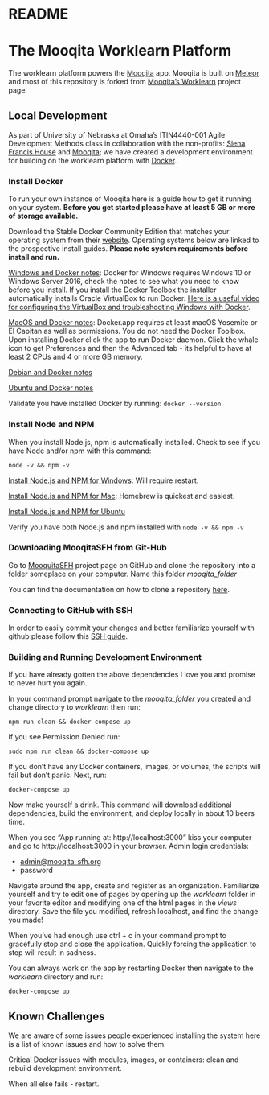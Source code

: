 # README
# The Mooqita Worklearn Platform
The worklearn platform powers the [Mooqita](https://app.mooqita.org) app. Mooqita is built on [Meteor](https://www.meteor.com/) and most of this repository is forked from [Mooqita’s Worklearn](https://github.com/Mooqita/worklearn) project page. 

## Local Development
As part of University of Nebraska at Omaha’s ITIN4440-001 Agile Development Methods class in collaboration with the non-profits: [Siena Francis House](https://sienafrancis.org) and [Mooqita](https://www.mooqita.org/); we have created a development environment for building on the worklearn platform with [Docker](https://www.docker.com/).

### Install Docker
To run your own instance of Mooqita here is a guide how to get it running on your system. **Before you get started please have at least 5 GB or more of storage available.**

Download the Stable Docker Community Edition that matches your operating system from their [website](https://www.docker.com/get-docker). Operating systems below are linked to the prospective install guides. **Please note system requirements before install and run.**

[Windows and Docker notes](https://docs.docker.com/docker-for-windows/install/): Docker for Windows requires Windows 10 or Windows Server 2016, check the notes to see what you need to know before you install. 
If you install the Docker Toolbox the installer automatically installs Oracle VirtualBox to run Docker. [Here is a useful video for configuring the VirtualBox and troubleshooting Windows with Docker](https://www.youtube.com/watch?v=ymlWt1MqURY). 

[MacOS and Docker notes](https://docs.docker.com/docker-for-mac/install/): Docker.app requires at least macOS Yosemite or El Capitan as well as permissions. You do not need the Docker Toolbox. Upon installing Docker click the app to run Docker daemon. Click the whale icon to get Preferences and then the Advanced tab - its helpful to have at least 2 CPUs and 4 or more GB memory.

[Debian and Docker notes](https://docs.docker.com/install/linux/docker-ce/debian/)

[Ubuntu and Docker notes](https://docs.docker.com/install/linux/docker-ce/ubuntu/)

Validate you have installed Docker by running:
`docker --version`

### Install Node and NPM
When you install Node.js, npm is automatically installed. 
Check to see if you have Node and/or npm with this command:

`node -v && npm -v`

[Install Node.js and NPM for Windows](http://blog.teamtreehouse.com/install-node-js-npm-windows): Will require restart.

[Install Node.js and NPM for Mac](http://blog.teamtreehouse.com/install-node-js-npm-mac): Homebrew is quickest and easiest.

[Install Node.js and NPM for Ubuntu](https://www.digitalocean.com/community/tutorials/how-to-install-node-js-on-ubuntu-16-04)

Verify you have both Node.js and npm installed with `node -v && npm -v`

### Downloading MooqitaSFH from Git-Hub
Go to [MooquitaSFH](https://github.com/MooqitaSFH/worklearn/) project page on GitHub and clone the repository into a folder someplace on your computer. Name this folder  _mooqita_folder_ 

You can find the documentation on how to clone a repository [here](https://help.github.com/articles/cloning-a-repository/).

### Connecting to GitHub with SSH
In order to easily commit your changes and better familiarize yourself with github please follow this [SSH guide](https://help.github.com/articles/connecting-to-github-with-ssh/).


### Building and Running Development Environment
If you have already gotten the above dependencies I love you and promise to never hurt you again.

In your command prompt navigate to the _mooqita_folder_  you created and change directory to _worklearn_ then run:

`npm run clean && docker-compose up`

If you see Permission Denied run: 

`sudo npm run clean && docker-compose up`

If you don’t have any Docker containers, images, or volumes, the scripts will fail but don’t panic. Next, run:

`docker-compose up`

Now make yourself a drink. This command will download additional dependencies, build the environment, and deploy locally in about 10 beers time.

When you see “App running at: http://localhost:3000” kiss your computer and go to http://localhost:3000 in your browser. Admin login credentials:

+ admin@mooqita-sfh.org
+ password   

Navigate around the app, create and register as an organization. Familiarize yourself and try to edit one of pages by opening up the _worklearn_ folder in your favorite editor and modifying one of the html pages in the  _views_ directory.
Save the file you modified, refresh localhost, and find the change you made!

When you’ve had enough use ctrl + c in your command prompt to gracefully stop and close the application. Quickly forcing the application to stop will result in sadness.

You can always work on the app by restarting Docker then navigate to the _worklearn_ directory and run:

`docker-compose up`

## Known Challenges
We are aware of some issues people experienced installing the system here is a list of known issues and how to solve them:

Critical Docker issues with modules, images, or containers: clean and rebuild development environment.

When all else fails - restart.


